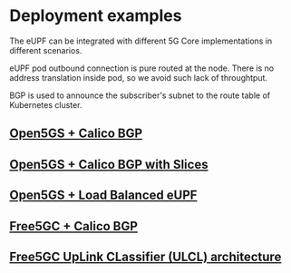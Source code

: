 # Deployment examples
The eUPF can be integrated with different 5G Core implementations in different scenarios.

eUPF pod outbound connection is pure routed at the node. There is no address translation inside pod, so we avoid such lack of throughtput.

BGP is used to announce the subscriber's subnet to the route table of Kubernetes cluster.

## [Open5GS + Calico BGP](./open5gs-with-bgp/README.md)

## [Open5GS + Calico BGP with Slices](./open5gs-with-bgp-and-slices/README.md)

## [Open5GS + Load Balanced eUPF](./open5gs-with-scaling-eupf/README.md)

## [Free5GC + Calico BGP](./free5gc-with-bgp/README.md)

## [Free5GC UpLink CLassifier (ULCL) architecture](./free5gc-ulcl/README.md)
